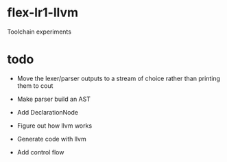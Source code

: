 # flex-lr1-llvm
Toolchain experiments
# todo
- Move the lexer/parser outputs to a stream of choice rather than printing them to cout
- Make parser build an AST

- Add DeclarationNode

- Figure out how llvm works
- Generate code with llvm

- Add control flow
